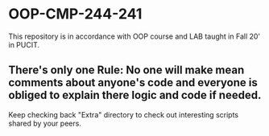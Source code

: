 # OOP-CMP-244-241
This repository is in accordance with OOP course and LAB taught in Fall 20' in PUCIT.

## There's only one Rule: No one will make mean comments about anyone's code and everyone is obliged to explain there logic and code if needed.

Keep checking back "Extra" directory to check out interesting scripts shared by your peers.
